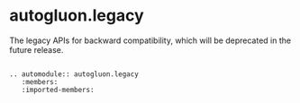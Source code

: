 # autogluon.legacy

The legacy APIs for backward compatibility, which will be deprecated in the future release.

```eval_rst

.. automodule:: autogluon.legacy
   :members:
   :imported-members:
```
